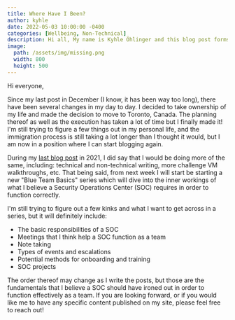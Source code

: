 ```yaml
---
title: Where Have I Been?
author: kyhle
date: 2022-05-03 10:00:00 -0400
categories: [Wellbeing, Non-Technical]
description: Hi all, My name is Kyhle Öhlinger and this blog post forms part of my personal blog. If you enjoy any of the posts, feel free to reach out and let me know :) 
image:
  path: /assets/img/missing.png
  width: 800
  height: 500
--- 
```


Hi everyone,

Since my last post in December (I know, it has been way too long), there have been several changes in my day to day. I decided to take ownership of my life and made the decision to move to Toronto, Canada. The planning thereof as well as the execution has taken a lot of time but I finally made it! I'm still trying to figure a few things out in my personal life, and the immigration process is still taking a lot longer than I thought it would, but I am now in a position where I can start blogging again.

During my [last blog post](https://ohlinger.co/a-year-in-review-2021/) in 2021, I did say that I would be doing more of the same, including: technical and non-technical writing, more challenge VM walkthroughs, etc. That being said, from next week I will start be starting a new "Blue Team Basics" series which will dive into the inner workings of what I believe a Security Operations Center (SOC) requires in order to function correctly. 

I'm still trying to figure out a few kinks and what I want to get across in a series, but it will definitely include:
* The basic responsibilities of a SOC
* Meetings that I think help a SOC function as a team
* Note taking
* Types of events and escalations
* Potential methods for onboarding and training
* SOC projects

The order thereof may change as I write the posts, but those are the fundamentals that I believe a SOC should have ironed out in order to function effectively as a team. If you are looking forward, or if you would like me to have any specific content published on my site, please feel free to reach out!